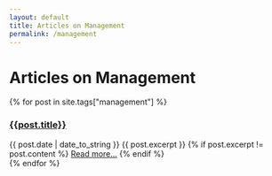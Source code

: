 ```yaml
---
layout: default
title: Articles on Management 
permalink: /management
---
```


<style>div.sidebar div.recent {display: none};</style>
# Articles on Management

<div class="posts">
{% for post in site.tags["management"] %}
<div class="listpost">
<h3 class="post-title"><a href="{{ site.baseurl }}{{ post.url }}">{{post.title}}</a></h3>
<span class="post-date">{{ post.date | date_to_string }}</span>
{{ post.excerpt }}
{% if post.excerpt != post.content %}
<a href="{{ site.baseurl }}{{ post.url }}">Read more...</a>
{% endif %}
</div>
{% endfor %}
</div>
